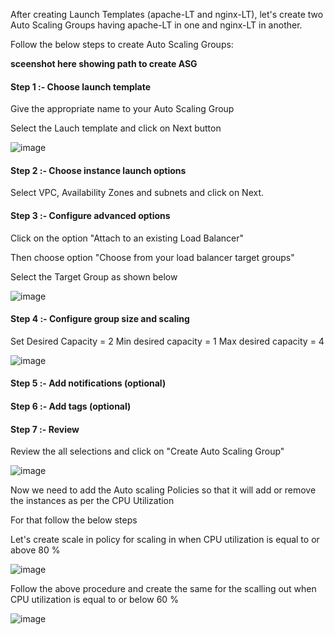 After creating Launch Templates (apache-LT and nginx-LT), let's create two Auto Scaling Groups having apache-LT in one and nginx-LT in another.

Follow the below steps to create Auto Scaling Groups:

**********sceenshot here showing path to create ASG**********

#### Step 1 :- Choose launch template

Give the appropriate name to your Auto Scaling Group

Select the Lauch template and click on Next button

![image](https://github.com/ajaydabe/Automated-Cloud-Web-Server-Scaling-with-Load-Balancing-Domain-Routing/assets/160045230/a2879fa8-e91a-4529-ad01-38a6acced6b3)

#### Step 2 :- Choose instance launch options

Select VPC, Availability Zones and subnets and click on Next.

#### Step 3 :- Configure advanced options

Click on the option "Attach to an existing Load Balancer"

Then choose option "Choose from your load balancer target groups"

Select the Target Group as shown below

![image](https://github.com/ajaydabe/Automated-Cloud-Web-Server-Scaling-with-Load-Balancing-Domain-Routing/assets/160045230/de8ea76f-2131-40cf-bf41-4fee37c76a35)

#### Step 4 :- Configure group size and scaling

Set
  Desired Capacity = 2
  Min desired capacity = 1
  Max desired capacity = 4

![image](https://github.com/ajaydabe/Automated-Cloud-Web-Server-Scaling-with-Load-Balancing-Domain-Routing/assets/160045230/54b9a631-e52a-47db-b47b-144b41fad08b)

#### Step 5 :- Add notifications (optional)

#### Step 6 :- Add tags (optional)

#### Step 7 :- Review

Review the all selections and click on "Create Auto Scaling Group"

![image](https://github.com/ajaydabe/Automated-Cloud-Web-Server-Scaling-with-Load-Balancing-Domain-Routing/assets/160045230/2fb5c613-6389-4454-9210-b8b75c569fb3)

Now we need to add the Auto scaling Policies so that it will add or remove the instances as per the CPU Utilization

For that follow the below steps

Let's create scale in policy for scaling in when CPU utilization is equal to or above 80 %

![image](https://github.com/ajaydabe/Automated-Cloud-Web-Server-Scaling-with-Load-Balancing-Domain-Routing/assets/160045230/acd01aa6-f70c-4010-a209-f79a32d6c73b)


Follow the above procedure and create the same for the scalling out when CPU utilization is equal to or below 60 %

![image](https://github.com/ajaydabe/Automated-Cloud-Web-Server-Scaling-with-Load-Balancing-Domain-Routing/assets/160045230/54c80aa3-5c6f-4a2e-9e0f-f8c0b49ed671)
